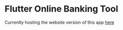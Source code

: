 # Flutter Online Banking Tool
Currently hosting the website version of this app [here](https://bogpie.github.io/)
